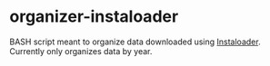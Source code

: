 # organizer-instaloader

<p>
BASH script meant to organize data downloaded using <a href ="https://github.com/instaloader/instaloader">Instaloader</a>.
<br>
Currently only organizes data by year.
</p>
